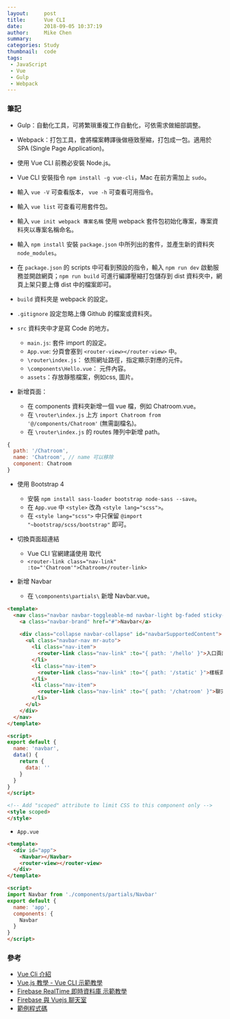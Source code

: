 ```yaml
---
layout:     post
title:      Vue CLI
date:       2018-09-05 10:37:19
author:     Mike Chen
summary:    
categories: Study
thumbnail:  code
tags:
 - JavaScript
 - Vue
 - Gulp
 - Webpack
---
```



### 筆記

* Gulp：自動化工具，可將繁瑣重複工作自動化，可依需求做細部調整。

* Webpack：打包工具，會將檔案轉譯後做極致壓縮，打包成一包。適用於 SPA (Single Page Application)。

* 使用 Vue CLI 前務必安裝 Node.js。

* Vue CLI 安裝指令 `npm install -g vue-cli`，Mac 在前方需加上 `sudo`。

* 輸入 `vue -V` 可查看版本， `vue -h` 可查看可用指令。

* 輸入 `vue list` 可查看可用套件包。

* 輸入 `vue init webpack 專案名稱` 使用 webpack 套件包初始化專案，專案資料夾以專案名稱命名。

* 輸入 `npm install` 安裝 `package.json` 中所列出的套件，並產生新的資料夾 `node_modules`。

* 在 `package.json` 的 scripts 中可看到預設的指令，輸入 `npm run dev` 啟動服務並開啟網頁；`npm run build` 可進行編譯壓縮打包儲存到 dist 資料夾中，網頁上架只要上傳 dist 中的檔案即可。

* `build` 資料夾是 webpack 的設定。

* `.gitignore` 設定忽略上傳 Github 的檔案或資料夾。

* `src` 資料夾中才是寫 Code 的地方。
  * `main.js`: 套件 import 的設定。
  * `App.vue`: 分頁會塞到 `<router-view></router-view>` 中。
  * `\router\index.js`： 依照網址路徑，指定顯示對應的元件。
  * `\components\Hello.vue`： 元件內容。
  * `assets`：存放靜態檔案，例如css, 圖片。

* 新增頁面：
  * 在 components 資料夾新增一個 vue 檔，例如 Chatroom.vue。
  * 在 `\router\index.js` 上方 `import Chatroom from '@/components/Chatroom'` (無需副檔名)。
  * 在 `\router\index.js` 的 routes 陣列中新增 path。

```js
{
  path: '/Chatroom',
  name: 'Chatroom', // name 可以移除
  component: Chatroom
}
```

* 使用 Bootstrap 4
  * 安裝 `npm install sass-loader bootstrap node-sass --save`。
  * 在 `App.vue` 中 `<style>` 改為 `<style lang="scss">`。
  * 在 `<style lang="scss">` 中只保留 `@import "~bootstrap/scss/bootstrap"` 即可。

* 切換頁面超連結
  * Vue CLI 官網建議使用 <router-link> 取代 <a>
  * `<router-link class="nav-link" :to="'Chatroom'">Chatroom</router-link>`

* 新增 Navbar
  * 在 `\components\partials\` 新增 Navbar.vue。

```html
<template>
  <nav class="navbar navbar-toggleable-md navbar-light bg-faded sticky-top">
    <a class="navbar-brand" href="#">Navbar</a>
  
    <div class="collapse navbar-collapse" id="navbarSupportedContent">
      <ul class="navbar-nav mr-auto">
        <li class="nav-item">
          <router-link class="nav-link" :to="{ path: '/hello' }">入口頁面</router-link>
        </li>
        <li class="nav-item">
          <router-link class="nav-link" :to="{ path: '/static' }">樣板頁面</router-link>
        </li>
        <li class="nav-item">
          <router-link class="nav-link" :to="{ path: '/chatroom' }">聊天室</router-link>
        </li>
      </ul>
    </div>
  </nav>
</template>

<script>
export default {
  name: 'navbar',
  data() {
    return {
      data: ''
    }
  }
}
</script>

<!-- Add "scoped" attribute to limit CSS to this component only -->
<style scoped>
</style>
```

  * `App.vue`
  
```html
<template>
  <div id="app">
    <Navbar></Navbar>  
    <router-view></router-view>
  </div>
</template>

<script>
import Navbar from './components/partials/Navbar'
export default {
  name: 'app',
  components: {
    Navbar
  }
}
</script>
```




### 參考
* [Vue Cli 介紹](https://paper.dropbox.com/doc/Vue-Cli-pbpJGPUyjZy5xuoSFffId)
* [Vue.js 教學 - Vue CLI 示範教學](https://www.youtube.com/watch?v=3ypel9_VtmU)
* [Firebase RealTime 即時資料庫 示範教學](https://www.youtube.com/watch?v=1s2kUYixGwA&t=1850s)
* [Firebase 與 Vuejs 聊天室](https://www.youtube.com/watch?v=puikU47XqvE&t=1239s)
* [範例程式碼](https://github.com/hexschool/hexschool_vuecli_demo)